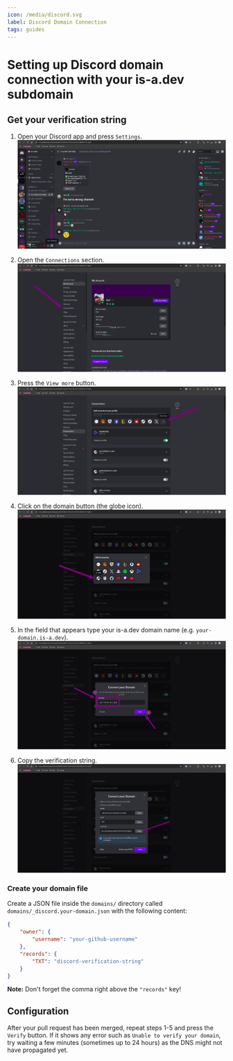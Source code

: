 ```yaml
---
icon: /media/discord.svg
label: Discord Domain Connection
tags: guides
---
```


# Setting up Discord domain connection with your is-a.dev subdomain

## Get your verification string

1. Open your Discord app and press `Settings`.
   ![](../media/discord/step_1.png)

2. Open the `Connections` section.
   ![](../media/discord/step_2.png)

3. Press the `View more` button.
   ![](../media/discord/step_3.png)

4. Click on the domain button (the globe icon).
   ![](../media/discord/step_4.png)

5. In the field that appears type your is-a.dev domain name (e.g. `your-domain.is-a.dev`).
   ![](../media/discord/step_5.png)

6. Copy the verification string.
   ![](../media/discord/step_6.png)

### Create your domain file

Create a JSON file inside the `domains/` directory called `domains/_discord.your-domain.json` with the following content:

```json
{
    "owner": {
        "username": "your-github-username"
    },
    "records": {
        "TXT": "discord-verification-string"
    }
}
```

**Note:** Don't forget the comma right above the `"records"` key!

## Configuration

After your pull request has been merged, repeat steps 1-5 and press the `Verify` button.
If it shows any error such as `Unable to verify your domain`, try waiting a few minutes (sometimes up to 24 hours) as the DNS might not have propagated yet.

